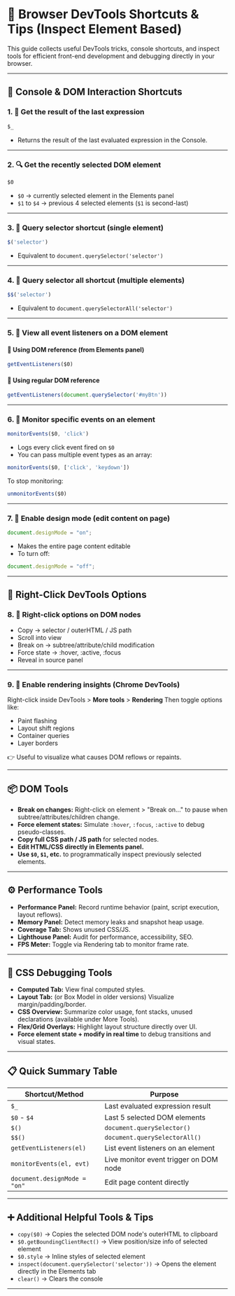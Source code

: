 # 🧰 Browser DevTools Shortcuts & Tips (Inspect Element Based)

This guide collects useful DevTools tricks, console shortcuts, and inspect tools for efficient front-end development and debugging directly in your browser.

---

## 📌 Console & DOM Interaction Shortcuts

### 1. 🔁 Get the result of the last expression

```js
$_
```

* Returns the result of the last evaluated expression in the Console.

---

### 2. 🔍 Get the recently selected DOM element

```js
$0
```

* `$0` → currently selected element in the Elements panel
* `$1` to `$4` → previous 4 selected elements (`$1` is second-last)

---

### 3. 🔗 Query selector shortcut (single element)

```js
$('selector')
```

* Equivalent to `document.querySelector('selector')`

---

### 4. 🔗 Query selector all shortcut (multiple elements)

```js
$$('selector')
```

* Equivalent to `document.querySelectorAll('selector')`

---

### 5. 📣 View all event listeners on a DOM element

#### 🔸 Using DOM reference (from Elements panel)

```js
getEventListeners($0)
```

#### 🔸 Using regular DOM reference

```js
getEventListeners(document.querySelector('#myBtn'))
```

---

### 6. 👀 Monitor specific events on an element

```js
monitorEvents($0, 'click')
```

* Logs every click event fired on `$0`
* You can pass multiple event types as an array:

```js
monitorEvents($0, ['click', 'keydown'])
```

To stop monitoring:

```js
unmonitorEvents($0)
```

---

### 7. 🎨 Enable design mode (edit content on page)

```js
document.designMode = "on";
```

* Makes the entire page content editable
* To turn off:

```js
document.designMode = "off";
```

---

## 👡️ Right-Click DevTools Options

### 8. 📍 Right-click options on DOM nodes

* Copy → selector / outerHTML / JS path
* Scroll into view
* Break on → subtree/attribute/child modification
* Force state → \:hover, \:active, \:focus
* Reveal in source panel

---

### 9. 🔧 Enable rendering insights (Chrome DevTools)

Right-click inside DevTools > **More tools** > **Rendering**
Then toggle options like:

* Paint flashing
* Layout shift regions
* Container queries
* Layer borders

👉 Useful to visualize what causes DOM reflows or repaints.

---

## 📦 DOM Tools

* **Break on changes:** Right-click on element > "Break on..." to pause when subtree/attributes/children change.
* **Force element states:** Simulate `:hover`, `:focus`, `:active` to debug pseudo-classes.
* **Copy full CSS path / JS path** for selected nodes.
* **Edit HTML/CSS directly in Elements panel.**
* **Use `$0`, `$1`, etc.** to programmatically inspect previously selected elements.

---

## ⚙️ Performance Tools

* **Performance Panel:** Record runtime behavior (paint, script execution, layout reflows).
* **Memory Panel:** Detect memory leaks and snapshot heap usage.
* **Coverage Tab:** Shows unused CSS/JS.
* **Lighthouse Panel:** Audit for performance, accessibility, SEO.
* **FPS Meter:** Toggle via Rendering tab to monitor frame rate.

---

## 🎨 CSS Debugging Tools

* **Computed Tab:** View final computed styles.
* **Layout Tab:** (or Box Model in older versions) Visualize margin/padding/border.
* **CSS Overview:** Summarize color usage, font stacks, unused declarations (available under More Tools).
* **Flex/Grid Overlays:** Highlight layout structure directly over UI.
* **Force element state + modify in real time** to debug transitions and visual states.

---

## 📋 Quick Summary Table

| Shortcut/Method              | Purpose                                |
| ---------------------------- | -------------------------------------- |
| `$_`                         | Last evaluated expression result       |
| `$0` - `$4`                  | Last 5 selected DOM elements           |
| `$()`                        | `document.querySelector()`             |
| `$$()`                       | `document.querySelectorAll()`          |
| `getEventListeners(el)`      | List event listeners on an element     |
| `monitorEvents(el, evt)`     | Live monitor event trigger on DOM node |
| `document.designMode = "on"` | Edit page content directly             |

---

## ➕ Additional Helpful Tools & Tips

* `copy($0)`
  → Copies the selected DOM node's outerHTML to clipboard
* `$0.getBoundingClientRect()`
  → View position/size info of selected element
* `$0.style`
  → Inline styles of selected element
* `inspect(document.querySelector('selector'))`
  → Opens the element directly in the Elements tab
* `clear()`
  → Clears the console

---

